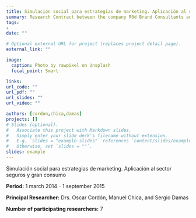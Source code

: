 ```yaml
---
title: Simulación social para estrategias de marketing. Aplicación al sector seguros y gran consumo
summary: Research Contract between the company R0d Brand Consultants and the European Centre for Soft Computing
tags:
- 
date: ""

# Optional external URL for project (replaces project detail page).
external_link: ""

image:
  caption: Photo by rawpixel on Unsplash
  focal_point: Smart

links: 
url_code: ""
url_pdf: ""
url_slides: ""
url_video: ""

authors: [cordon,chica,damas]
projects: []
# Slides (optional).
#   Associate this project with Markdown slides.
#   Simply enter your slide deck's filename without extension.
#   E.g. `slides = "example-slides"` references `content/slides/example-slides.md`.
#   Otherwise, set `slides = ""`.
slides: example
---
```

Simulación social para estrategias de marketing. Aplicación al sector seguros y gran consumo

  **Period:** 1 march 2014 - 1 september 2015

  **Principal Researcher:** Drs. Oscar Cordón, Manuel Chica, and Sergio Damas
  
  **Number of participating researchers:** 7

 